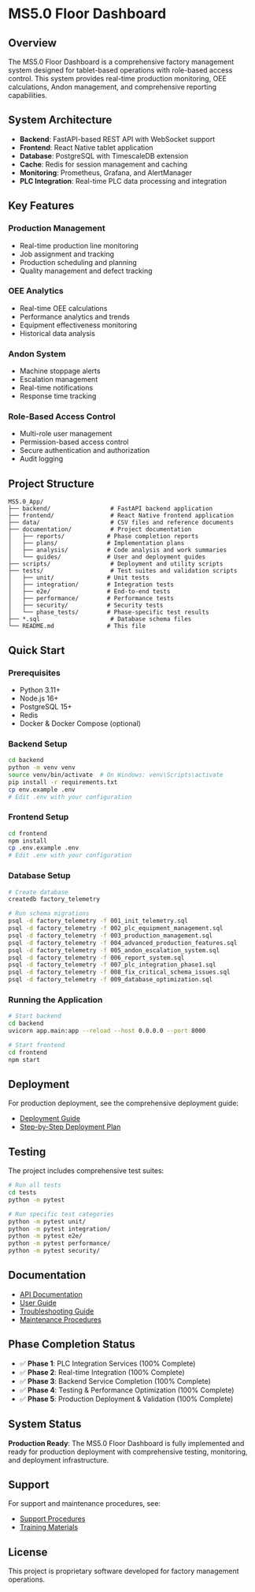 # MS5.0 Floor Dashboard

## Overview

The MS5.0 Floor Dashboard is a comprehensive factory management system designed for tablet-based operations with role-based access control. This system provides real-time production monitoring, OEE calculations, Andon management, and comprehensive reporting capabilities.

## System Architecture

- **Backend**: FastAPI-based REST API with WebSocket support
- **Frontend**: React Native tablet application
- **Database**: PostgreSQL with TimescaleDB extension
- **Cache**: Redis for session management and caching
- **Monitoring**: Prometheus, Grafana, and AlertManager
- **PLC Integration**: Real-time PLC data processing and integration

## Key Features

### Production Management
- Real-time production line monitoring
- Job assignment and tracking
- Production scheduling and planning
- Quality management and defect tracking

### OEE Analytics
- Real-time OEE calculations
- Performance analytics and trends
- Equipment effectiveness monitoring
- Historical data analysis

### Andon System
- Machine stoppage alerts
- Escalation management
- Real-time notifications
- Response time tracking

### Role-Based Access Control
- Multi-role user management
- Permission-based access control
- Secure authentication and authorization
- Audit logging

## Project Structure

```
MS5.0_App/
├── backend/                 # FastAPI backend application
├── frontend/                # React Native frontend application
├── data/                    # CSV files and reference documents
├── documentation/           # Project documentation
│   ├── reports/            # Phase completion reports
│   ├── plans/              # Implementation plans
│   ├── analysis/           # Code analysis and work summaries
│   └── guides/             # User and deployment guides
├── scripts/                 # Deployment and utility scripts
├── tests/                   # Test suites and validation scripts
│   ├── unit/               # Unit tests
│   ├── integration/        # Integration tests
│   ├── e2e/                # End-to-end tests
│   ├── performance/        # Performance tests
│   ├── security/           # Security tests
│   └── phase_tests/        # Phase-specific test results
├── *.sql                    # Database schema files
└── README.md               # This file
```

## Quick Start

### Prerequisites

- Python 3.11+
- Node.js 16+
- PostgreSQL 15+
- Redis
- Docker & Docker Compose (optional)

### Backend Setup

```bash
cd backend
python -m venv venv
source venv/bin/activate  # On Windows: venv\Scripts\activate
pip install -r requirements.txt
cp env.example .env
# Edit .env with your configuration
```

### Frontend Setup

```bash
cd frontend
npm install
cp .env.example .env
# Edit .env with your configuration
```

### Database Setup

```bash
# Create database
createdb factory_telemetry

# Run schema migrations
psql -d factory_telemetry -f 001_init_telemetry.sql
psql -d factory_telemetry -f 002_plc_equipment_management.sql
psql -d factory_telemetry -f 003_production_management.sql
psql -d factory_telemetry -f 004_advanced_production_features.sql
psql -d factory_telemetry -f 005_andon_escalation_system.sql
psql -d factory_telemetry -f 006_report_system.sql
psql -d factory_telemetry -f 007_plc_integration_phase1.sql
psql -d factory_telemetry -f 008_fix_critical_schema_issues.sql
psql -d factory_telemetry -f 009_database_optimization.sql
```

### Running the Application

```bash
# Start backend
cd backend
uvicorn app.main:app --reload --host 0.0.0.0 --port 8000

# Start frontend
cd frontend
npm start
```

## Deployment

For production deployment, see the comprehensive deployment guide:

- [Deployment Guide](documentation/guides/DEPLOYMENT_GUIDE.md)
- [Step-by-Step Deployment Plan](DEPLOYMENT_PLAN.md)

## Testing

The project includes comprehensive test suites:

```bash
# Run all tests
cd tests
python -m pytest

# Run specific test categories
python -m pytest unit/
python -m pytest integration/
python -m pytest e2e/
python -m pytest performance/
python -m pytest security/
```

## Documentation

- [API Documentation](documentation/guides/API_DOCUMENTATION.md)
- [User Guide](documentation/guides/USER_GUIDE.md)
- [Troubleshooting Guide](documentation/guides/TROUBLESHOOTING_GUIDE.md)
- [Maintenance Procedures](documentation/guides/MAINTENANCE_PROCEDURES.md)

## Phase Completion Status

- ✅ **Phase 1**: PLC Integration Services (100% Complete)
- ✅ **Phase 2**: Real-time Integration (100% Complete)
- ✅ **Phase 3**: Backend Service Completion (100% Complete)
- ✅ **Phase 4**: Testing & Performance Optimization (100% Complete)
- ✅ **Phase 5**: Production Deployment & Validation (100% Complete)

## System Status

**Production Ready**: The MS5.0 Floor Dashboard is fully implemented and ready for production deployment with comprehensive testing, monitoring, and deployment infrastructure.

## Support

For support and maintenance procedures, see:
- [Support Procedures](documentation/guides/SUPPORT_PROCEDURES.md)
- [Training Materials](documentation/guides/TRAINING_MATERIALS.md)

## License

This project is proprietary software developed for factory management operations.
